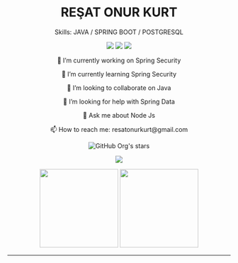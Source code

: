<h1 align="center">
    REŞAT ONUR KURT
</h1>
<p align="center">
 Skills: JAVA / SPRING BOOT / POSTGRESQL 
</p>
<p align= "center"> <img src="https://camo.githubusercontent.com/cb6733dd691a2b86cb9940a8353e763bd673b5d1967bbee7355067d21b5aa6df/68747470733a2f2f696d672e736869656c64732e696f2f62616467652f2d4a6176612d3030373339363f7374796c653d666c61742d737175617265266c6f676f3d6a617661266c6f676f436f6c6f723d7768697465"/> 
<img src="https://camo.githubusercontent.com/2ab9b2713275891d2597766160e91771a3c8944cee1696cd13bf41f39f111598/68747470733a2f2f696d672e736869656c64732e696f2f62616467652f2d537072696e67253230426f6f742d3644423333463f7374796c653d666c61742d737175617265266c6f676f3d737072696e67266c6f676f436f6c6f723d7768697465"/> 
<img src="https://camo.githubusercontent.com/561f3d4fd727fcca82984c91a65eca069ff34a435072158f6947c4ca52370eae/68747470733a2f2f696d672e736869656c64732e696f2f62616467652f2d4769742d4630353033323f7374796c653d666c61742d737175617265266c6f676f3d676974266c6f676f436f6c6f723d7768697465"/></p>
<p align="center"> 🔭 I’m currently working on Spring Security <br></p>
<p align="center"> 🌱 I’m currently learning Spring Security <br></p>
<p align="center"> 👯 I’m looking to collaborate on Java <br></p>
<p align="center"> 🤔 I’m looking for help with Spring Data <br></p>
<p align="center"> 💬 Ask me about Node Js <br></p>
<p align="center"> 📫 How to reach me: resatonurkurt@gmail.com <br></p>
<p align="center">
<img alt="GitHub Org's stars" src="https://img.shields.io/github/stars/resatonur93?color=red&label=stars&logo=github&style=for-the-badge">
</p>

<p align="center">
<a href="https://www.linkedin.com/in/reşat-onur-kurt-367a58a2/"><img src="https://img.shields.io/badge/LINKEDIN-D14836?style=for-the-badge&logo=linkedin&logoColor=white&color=blue"></a>



</p>

<p align="center">
    <img height=177 src="https://github-readme-stats.vercel.app/api?username=resatonur93&show_icons=true&bg_color=0d1117&text_color=bdc3c7&title_color=f1c40f&icon_color=f1c40f&hide_border=true"> <img height=177 src="https://github-readme-stats.vercel.app/api/top-langs/?username=resatonur93&bg_color=0d1117&text_color=bdc3c7&title_color=f1c40f&hide_border=true&layout=compact&langs_count=7">
</p>

* * *

 

